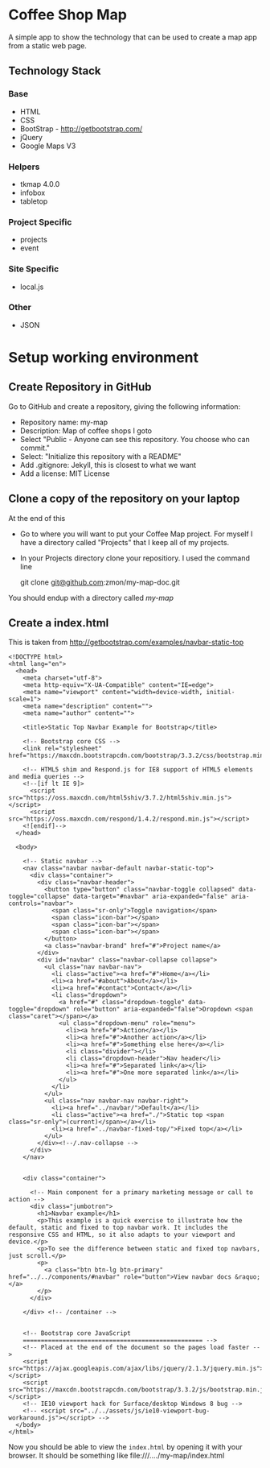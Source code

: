 Coffee Shop Map
===============
A simple app to show the technology that can be used to create a map app from a static web page.

Technology Stack
----------------

### Base
* HTML 
* CSS  
* BootStrap - http://getbootstrap.com/
* jQuery
* Google Maps V3

### Helpers
* tkmap 4.0.0
* infobox
* tabletop

### Project Specific
* projects
* event

### Site Specific
* local.js

### Other
* JSON



Setup working environment
=========================

Create Repository in GitHub
---------------------------
Go to GitHub and create a repository, giving the following information:

* Repository name: my-map
* Description: Map of coffee shops I goto
* Select "Public - Anyone can see this repository. You choose who can commit."
* Select: "Initialize this repository with a README"
* Add .gitignore: Jekyll, this is closest to what we want
* Add a license: MIT License


Clone a copy of the repository on your laptop
---------------------------------------------

At the end of this

* Go to where you will want to put your Coffee Map project.  For myself I have a directory called "Projects" that I keep all of my projects.
* In your Projects directory clone your repositiory.  I used the command line

    git clone git@github.com:zmon/my-map-doc.git

You should endup with a directory called *my-map*



Create a index.html
-------------------

This is taken from http://getbootstrap.com/examples/navbar-static-top

```
<!DOCTYPE html>
<html lang="en">
  <head>
    <meta charset="utf-8">
    <meta http-equiv="X-UA-Compatible" content="IE=edge">
    <meta name="viewport" content="width=device-width, initial-scale=1">
    <meta name="description" content="">
    <meta name="author" content="">

    <title>Static Top Navbar Example for Bootstrap</title>

    <!-- Bootstrap core CSS -->
    <link rel="stylesheet" href="https://maxcdn.bootstrapcdn.com/bootstrap/3.3.2/css/bootstrap.min.css">

    <!-- HTML5 shim and Respond.js for IE8 support of HTML5 elements and media queries -->
    <!--[if lt IE 9]>
      <script src="https://oss.maxcdn.com/html5shiv/3.7.2/html5shiv.min.js"></script>
      <script src="https://oss.maxcdn.com/respond/1.4.2/respond.min.js"></script>
    <![endif]-->
  </head>

  <body>

    <!-- Static navbar -->
    <nav class="navbar navbar-default navbar-static-top">
      <div class="container">
        <div class="navbar-header">
          <button type="button" class="navbar-toggle collapsed" data-toggle="collapse" data-target="#navbar" aria-expanded="false" aria-controls="navbar">
            <span class="sr-only">Toggle navigation</span>
            <span class="icon-bar"></span>
            <span class="icon-bar"></span>
            <span class="icon-bar"></span>
          </button>
          <a class="navbar-brand" href="#">Project name</a>
        </div>
        <div id="navbar" class="navbar-collapse collapse">
          <ul class="nav navbar-nav">
            <li class="active"><a href="#">Home</a></li>
            <li><a href="#about">About</a></li>
            <li><a href="#contact">Contact</a></li>
            <li class="dropdown">
              <a href="#" class="dropdown-toggle" data-toggle="dropdown" role="button" aria-expanded="false">Dropdown <span class="caret"></span></a>
              <ul class="dropdown-menu" role="menu">
                <li><a href="#">Action</a></li>
                <li><a href="#">Another action</a></li>
                <li><a href="#">Something else here</a></li>
                <li class="divider"></li>
                <li class="dropdown-header">Nav header</li>
                <li><a href="#">Separated link</a></li>
                <li><a href="#">One more separated link</a></li>
              </ul>
            </li>
          </ul>
          <ul class="nav navbar-nav navbar-right">
            <li><a href="../navbar/">Default</a></li>
            <li class="active"><a href="./">Static top <span class="sr-only">(current)</span></a></li>
            <li><a href="../navbar-fixed-top/">Fixed top</a></li>
          </ul>
        </div><!--/.nav-collapse -->
      </div>
    </nav>


    <div class="container">

      <!-- Main component for a primary marketing message or call to action -->
      <div class="jumbotron">
        <h1>Navbar example</h1>
        <p>This example is a quick exercise to illustrate how the default, static and fixed to top navbar work. It includes the responsive CSS and HTML, so it also adapts to your viewport and device.</p>
        <p>To see the difference between static and fixed top navbars, just scroll.</p>
        <p>
          <a class="btn btn-lg btn-primary" href="../../components/#navbar" role="button">View navbar docs &raquo;</a>
        </p>
      </div>

    </div> <!-- /container -->


    <!-- Bootstrap core JavaScript
    ================================================== -->
    <!-- Placed at the end of the document so the pages load faster -->
    <script src="https://ajax.googleapis.com/ajax/libs/jquery/2.1.3/jquery.min.js"></script>
    <script src="https://maxcdn.bootstrapcdn.com/bootstrap/3.3.2/js/bootstrap.min.js"></script>
    <!-- IE10 viewport hack for Surface/desktop Windows 8 bug -->
    <!-- <script src="../../assets/js/ie10-viewport-bug-workaround.js"></script> -->
  </body>
</html>
```

Now you should be able to view the `index.html` by opening it with your browser. 
It should be something like file:///..../my-map/index.html
